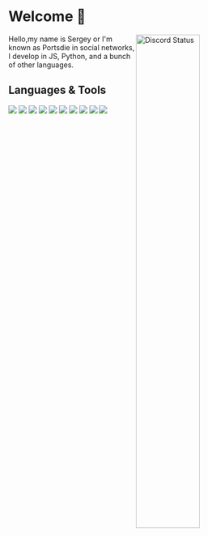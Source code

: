 # Welcome 👋

<a href="https://discord.com/users/967308327367364648" target="_blank">
  <img width="50%" align="right" alt="Discord Status" src="https://lanyard.cnrad.dev/api/967308327367364648?theme=light&borderRadius=5px">
<a />

Hello,my name is Sergey or I'm known as Portsdie in social networks, I develop in JS, Python, and a bunch of other languages.

## Languages & Tools
<img src="https://img.icons8.com/color/344/java-coffee-cup-logo--v1.png"/> <img src="https://img.icons8.com/color/2x/javascript.png"/> <img src="https://img.icons8.com/color/2x/python.png"/> <img src="https://img.icons8.com/ios/2x/flask.png"/> <img src="https://img.icons8.com/fluency/2x/node-js.png"/> <img src="https://img.icons8.com/dusk/2x/php-logo.png"/> <img src="https://img.icons8.com/color/2x/html-5.png"/> <img src="https://img.icons8.com/color/2x/css3.png"/> <img src="https://img.icons8.com/color/2x/discord-logo.png"/> <img src="https://img.icons8.com/color/2x/vk-circled--v2.png"/> 
